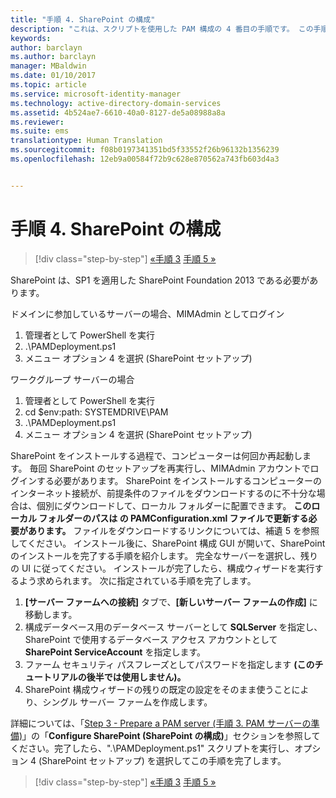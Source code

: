 ```yaml
---
title: "手順 4. SharePoint の構成"
description: "これは、スクリプトを使用した PAM 構成の 4 番目の手順です。 この手順では、PAM 展開の一部として使用できるように SharePoint を構成します。"
keywords: 
author: barclayn
ms.author: barclayn
manager: MBaldwin
ms.date: 01/10/2017
ms.topic: article
ms.service: microsoft-identity-manager
ms.technology: active-directory-domain-services
ms.assetid: 4b524ae7-6610-40a0-8127-de5a08988a8a
ms.reviewer: 
ms.suite: ems
translationtype: Human Translation
ms.sourcegitcommit: f08b0197341351bd5f33552f26b96132b1356239
ms.openlocfilehash: 12eb9a00584f72b9c628e870562a743fb603d4a3


---
```


# <a name="step-4-configuring-sharepoint"></a>手順 4. SharePoint の構成

>[!div class="step-by-step"]
[«手順 3](sp1-step3-installing-configuring-sql.md)
[手順 5 »](sp1-step5-configuring-pam.md)

SharePoint は、SP1 を適用した SharePoint Foundation 2013 である必要があります。

ドメインに参加しているサーバーの場合、MIMAdmin としてログイン

1. 管理者として PowerShell を実行
2.  .\PAMDeployment.ps1
3.  メニュー オプション 4 を選択 (SharePoint セットアップ)


ワークグループ サーバーの場合

1. 管理者として PowerShell を実行
2.  cd $env:path: SYSTEMDRIVE\PAM
3.  .\PAMDeployment.ps1
4. メニュー オプション 4 を選択 (SharePoint セットアップ)

SharePoint をインストールする過程で、コンピューターは何回か再起動します。 毎回 SharePoint のセットアップを再実行し、MIMAdmin アカウントでログインする必要があります。
SharePoint をインストールするコンピューターのインターネット接続が、前提条件のファイルをダウンロードするのに不十分な場合は、個別にダウンロードして、ローカル フォルダーに配置できます。 **このローカル フォルダーのパスは <PrerequisitesBinaryLocation/> の PAMConfiguration.xml ファイルで更新する必要があります。**  ファイルをダウンロードするリンクについては、補遺 5 を参照してください。
インストール後に、SharePoint 構成 GUI が開いて、SharePoint のインストールを完了する手順を紹介します。 完全なサーバーを選択し、残りの UI に従ってください。 インストールが完了したら、構成ウィザードを実行するよう求められます。 次に指定されている手順を完了します。

1. **[サーバー ファームへの接続]** タブで、**[新しいサーバー ファームの作成]** に移動します。
2. 構成データベース用のデータベース サーバーとして **SQLServer** を指定し、SharePoint で使用するデータベース アクセス アカウントとして **SharePoint ServiceAccount** を指定します。
3. ファーム セキュリティ パスフレーズとしてパスワードを指定します **(このチュートリアルの後半では使用しません)。**
4. SharePoint 構成ウィザードの残りの既定の設定をそのまま使うことにより、シングル サーバー ファームを作成します。

詳細については、「[Step 3 - Prepare a PAM server (手順 3. PAM サーバーの準備)](/microsoft-identity-manager/pam/step-3-prepare-pam-server)」の「**Configure SharePoint (SharePoint の構成)**」セクションを参照してください。完了したら、".\PAMDeployment.ps1" スクリプトを実行し、オプション 4 (SharePoint セットアップ) を選択してこの手順を完了します。

>[!div class="step-by-step"]
[«手順 3](sp1-step3-installing-configuring-sql.md)
[手順 5 »](sp1-step5-configuring-pam.md)



<!--HONumber=Jan17_HO2-->


